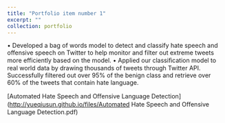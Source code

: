 ```yaml
---
title: "Portfolio item number 1"
excerpt: ""
collection: portfolio
---
```



•	Developed a bag of words model to detect and classify hate speech and offensive speech on Twitter to help monitor and filter out extreme tweets more efficiently based on the model. 
•	Applied our classiﬁcation model to real world data by drawing thousands of tweets through Twitter API. Successfully filtered out over 95% of the benign class and retrieve over 60% of the tweets that contain hate language.


[Automated Hate Speech and Oﬀensive Language Detection](http://yueqiusun.github.io/files/Automated Hate Speech and Oﬀensive Language Detection.pdf)


